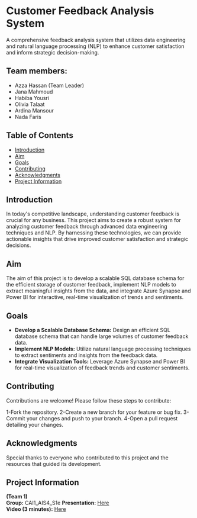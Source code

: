# Customer Feedback Analysis System 

A comprehensive feedback analysis system that utilizes data engineering and natural language processing (NLP) to enhance customer satisfaction and inform strategic decision-making.

## Team members:
- Azza Hassan (Team Leader)
- Jana Mahmoud
- Habiba Yousri
- Olivia Talaat 
- Ardina Mansour
- Nada Faris



## Table of Contents

- [Introduction](#introduction)
- [Aim](#aim)
- [Goals](#goals)
- [Contributing](#contributing)
- [Acknowledgments](#acknowledgments)
- [Project Information](#project-information)
  

## Introduction

In today's competitive landscape, understanding customer feedback is crucial for any business. This project aims to create a robust system for analyzing customer feedback through advanced data engineering techniques and NLP. By harnessing these technologies, we can provide actionable insights that drive improved customer satisfaction and strategic decisions.

## Aim

The aim of this project is to develop a scalable SQL database schema for the efficient storage of customer feedback, implement NLP models to extract meaningful insights from the data, and integrate Azure Synapse and Power BI for interactive, real-time visualization of trends and sentiments.

## Goals

- **Develop a Scalable Database Schema:** Design an efficient SQL database schema that can handle large volumes of customer feedback data.
- **Implement NLP Models:** Utilize natural language processing techniques to extract sentiments and insights from the feedback data.
- **Integrate Visualization Tools:** Leverage Azure Synapse and Power BI for real-time visualization of feedback trends and customer sentiments.

## Contributing
Contributions are welcome! Please follow these steps to contribute:

1-Fork the repository.
2-Create a new branch for your feature or bug fix.
3-Commit your changes and push to your branch.
4-Open a pull request detailing your changes.


## Acknowledgments
Special thanks to everyone who contributed to this project and the resources that guided its development.


## Project Information

**(Team 1)**  
**Group:** CAI1_AIS4_S1e
**Presentation:** [Here](https://docs.google.com/presentation/d/1xpzbI-miDXQ3HaGDBhjMIqRhLIA4KDJ7/edit?usp=sharing&ouid=105119140663075148320&rtpof=true&sd=true)  
**Video (3 minutes):** [Here](https://drive.google.com/file/d/1G2rbzWtya3uSWJkUtrYOyqFDRL3SeAvh/view?usp=sharing)
